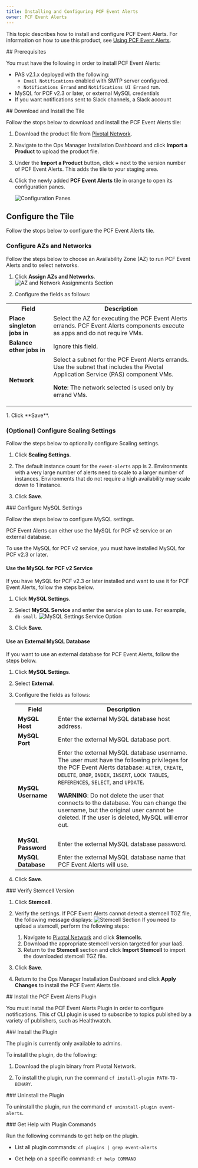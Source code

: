 ```yaml
---
title: Installing and Configuring PCF Event Alerts
owner: PCF Event Alerts
---
```


This topic describes how to install and configure PCF Event Alerts. For information on how to use this product, see [Using PCF Event Alerts](./using.html).

##<a id='prereqs'></a> Prerequisites

You must have the following in order to install PCF Event Alerts:

+ PAS v2.1.x deployed with the following:
  + `Email Notifications` enabled with SMTP server configured.
  + `Notifications Errand` and `Notifications UI Errand` run.
+ MySQL for PCF v2.3 or later, or external MySQL credentials
+ If you want notifications sent to Slack channels, a Slack account

##<a id='install'></a> Download and Install the Tile

Follow the stops below to download and install the PCF Event Alerts tile:

1. Download the product file from [Pivotal Network](https://network.pivotal.io/).

1. Navigate to the Ops Manager Installation Dashboard and click **Import a Product** to upload the product file. 

1. Under the **Import a Product** button, click **+** next to the version number of PCF Event Alerts.
This adds the tile to your staging area.

1. Click the newly added **PCF Event Alerts** tile in orange to open its configuration panes.

    ![Configuration Panes](images/config-panes.png)

## <a id="config-tile"></a> Configure the Tile

Follow the stops below to configure the PCF Event Alerts tile.

### <a id="azs"></a> Configure AZs and Networks

Follow the steps below to choose an Availability Zone (AZ) to run PCF Event Alerts and to select networks.

1. Click **Assign AZs and Networks**.
  ![AZ and Network Assignments Section](images/azs-and-network.png)

1. Configure the fields as follows:
  <table class="nice">
    <tr>
      <th>Field</th>
      <th>Description</th>
    </tr>
    <tr>
      <td><strong>Place singleton jobs in</strong></td>
      <td>Select the AZ for executing the PCF Event Alerts errands.
          PCF Event Alerts components execute as apps and do not require VMs.</td>
    </tr>
    <tr><td><strong>Balance other jobs in</strong></td>
        <td>Ignore this field.</td>
    </tr>
    <tr>
      <td><strong>Network</strong></td>
      <td>Select a subnet for the PCF Event Alerts errands.
          Use the subnet that includes the Pivotal Application Service (PAS) component VMs.
      <p class="note"><strong>Note</strong>: The network selected is used only by errand VMs.</p>
      </td>
    </tr>
  </table>
1. Click **Save**.

### <a id="event-alerts-alerting-config"></a> (Optional) Configure Scaling Settings

Follow the steps below to optionally configure Scaling settings.

1. Click **Scaling Settings**.

1. The default instance count for the `event-alerts` app is 2. Environments with a very large number of 
alerts need to scale to a larger number of instances. Environments that do not require a high availability
may scale down to 1 instance. 

1. Click **Save**. 

###<a id="mysql"></a> Configure MySQL Settings

Follow the steps below to configure MySQL settings. 

PCF Event Alerts can either use the MySQL for PCF v2 service or an external database.

To use the MySQL for PCF v2 service, you must have installed MySQL for PCF v2.3 or later. 

#### Use the MySQL for PCF v2 Service

If you have MySQL for PCF v2.3 or later installed and want to use it for PCF Event Alerts,
follow the steps below.

1. Click **MySQL Settings**.

1. Select **MySQL Service** and enter the service plan to use. For example, `db-small`.
  ![MySQL Settings Service Option](images/mysql-settings-service.png)

1. Click **Save**.

#### Use an External MySQL Database

If you want to use an external database for PCF Event Alerts, follow the steps below.

1. Click **MySQL Settings**.

1. Select **External**.

1. Configure the fields as follows:

    <table class="nice">
      <tr>
        <th>Field</th>
        <th>Description</th>
      </tr>
      <tr>
        <td><strong>MySQL Host</strong></td>
        <td>Enter the external MySQL database host address.</td>
      </tr>
      <tr>
        <td><strong>MySQL Port</strong></td>
        <td>Enter the external MySQL database port.</td>
      </tr>
      <tr>
        <td><strong>MySQL Username</strong></td>
        <td>
        Enter the external MySQL database username.<br>
        The user must have the following privileges for the PCF Event Alerts database:
        <code>ALTER</code>, <code>CREATE</code>, <code>DELETE</code>, <code>DROP</code>, <code>INDEX</code>, 
        <code>INSERT</code>, <code>LOCK TABLES</code>, <code>REFERENCES</code>, <code>SELECT</code>, and <code>UPDATE</code>.
        <p class="note warning"><strong>WARNING</strong>: Do not delete the user that connects to the database.
           You can change the username, but the original user cannot be deleted. If the user is deleted, MySQL will error out.
         </p> 
      <tr>
        <td><strong>MySQL Password</strong></td>
        <td>Enter the external MySQL database password.</td>
      </tr>
      <tr>
        <td><strong>MySQL Database</strong></td>
        <td>Enter the external MySQL database name that PCF Event Alerts will use.</td>
      </tr>
    </table>

1. Click **Save**. 

###<a id="stemcell"></a> Verify Stemcell Version

1. Click **Stemcell**.

1. Verify the settings. If PCF Event Alerts cannot detect a stemcell TGZ file, the following message displays:
    ![Stemcell Section](images/stemcell.png)
    If you need to upload a stemcell, perform the following steps:
      1. Navigate to [Pivotal Network](https://network.pivotal.io/) and click **Stemcells**.
      1. Download the appropriate stemcell version targeted for your IaaS.
      1. Return to the **Stemcell** section and click **Import Stemcell** to import the downloaded stemcell TGZ file.

1. Click **Save**.

1. Return to the Ops Manager Installation Dashboard and click **Apply Changes** to install the PCF Event Alerts tile.

##<a id="plugin"></a> Install the PCF Event Alerts Plugin

You must install the PCF Event Alerts Plugin in order to configure notifications.
This cf CLI plugin is used to subscribe to topics published by a variety of publishers, such as Healthwatch.


###<a id='installing'></a> Install the Plugin

The plugin is currently only available to admins.

To install the plugin, do the following:

1. Download the plugin binary from Pivotal Network.

1. To install the plugin, run the command `cf install-plugin PATH-TO-BINARY`.

###<a id='uninstalling'></a> Uninstall the Plugin

To uninstall the plugin, run the command `cf uninstall-plugin event-alerts`.

###<a id='help'></a> Get Help with Plugin Commands

Run the following commands to get help on the plugin.

* List all plugin commands: `cf plugins | grep event-alerts`

* Get help on a specific command: `cf help COMMAND`



